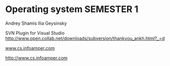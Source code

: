 # Operating system SEMESTER 1 #
Andrey Shamis
Ilia Geysinsky

SVN Plugin for Visual Studio
http://www.open.collab.net/downloads/subversion/thankyou_ankh.html?_=d



www.cs.infoamper.com

http://www.cs.infoamper.com